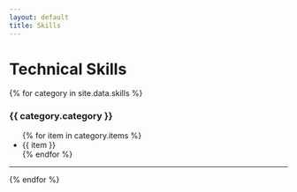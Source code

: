 ```yaml
---
layout: default
title: Skills
---
```


# Technical Skills

{% for category in site.data.skills %}
### {{ category.category }}

<ul>
  {% for item in category.items %}
    <li>{{ item }}</li>
  {% endfor %}
</ul>

---
{% endfor %}
